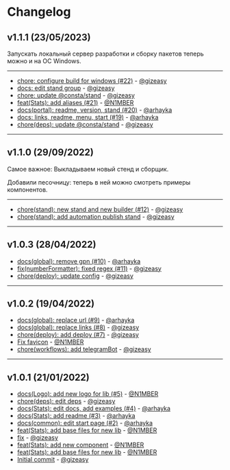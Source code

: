 # Changelog

## v1.1.1 (23/05/2023)
Запускать локальный сервер разработки и сборку пакетов теперь можно и на ОС Windows.

---

- [chore: configure build for windows (#22)](https://github.com/consta-design-system/stats/commit/252572972c61b8e6a3c5aacd2c73e9f70ca36508) - [@gizeasy](https://github.com/gizeasy)
- [docs: edit stand group](https://github.com/consta-design-system/stats/commit/3fbb8880b36897f4789add9e99363f9b4b5551fc) - [@gizeasy](https://github.com/gizeasy)
- [chore: update @consta/stand](https://github.com/consta-design-system/stats/commit/5bc40b2fac189e8487a02ed9ec8e7244cef807cf) - [@gizeasy](https://github.com/gizeasy)
- [feat(Stats): add aliases (#21)](https://github.com/consta-design-system/stats/commit/a8ea72cc9de5f065989c7a064755137aa3edc241) - [@N1MBER](https://github.com/N1MBER)
- [docs(portal): readme, version, stand (#20)](https://github.com/consta-design-system/stats/commit/b901280868053300e3a33426ab9c668c30d39c4d) - [@arhayka](https://github.com/arhayka)
- [docs: links, readme, menu, start (#19)](https://github.com/consta-design-system/stats/commit/6948e405872fdfa2faddf413c884ad3a5e85df87) - [@arhayka](https://github.com/arhayka)
- [chore(deps): update @consta/stand](https://github.com/consta-design-system/stats/commit/6f234aec4fd2fb4700bb0e2f47121dd6965c2bf4) - [@gizeasy](https://github.com/gizeasy)

--------------------

## v1.1.0 (29/09/2022)
Самое важное:
Выкладываем новый стенд и сборщик.

Добавили песочницу: теперь в ней можно смотреть примеры компонентов.

---

- [chore(stand): new stand and new builder (#12)](https://github.com/consta-design-system/stats/commit/728f09e523657c68aa4ca27e9ae48456b33040a8) - [@gizeasy](https://github.com/gizeasy)
- [chore(stand): add automation publish stand](https://github.com/consta-design-system/stats/commit/0e06a88927322c74df00b9041ba83c0bd9c2df7e) - [@gizeasy](https://github.com/gizeasy)

--------------------

## v1.0.3 (28/04/2022)
- [docs(global): remove gpn (#10)](https://github.com/consta-design-system/stats/commit/805159c4629e4bbc3784c7ded3239a616c4583f3) - [@arhayka](https://github.com/arhayka)
- [fix(numberFormatter): fixed regex (#11)](https://github.com/consta-design-system/stats/commit/f56b36d04294b02905b1d1b6d9addc3ec6ed34f6) - [@gizeasy](https://github.com/gizeasy)
- [chore(deploy): update config](https://github.com/consta-design-system/stats/commit/bd8abdaefecb2e7a1bb51243362e7e66d8632489) - [@gizeasy](https://github.com/gizeasy)

--------------------

## v1.0.2 (19/04/2022)
- [docs(global): replace url (#9)](https://github.com/consta-design-system/stats/commit/7a07e0366a23b42897ff825ca8250801ce117a9b) - [@arhayka](https://github.com/arhayka)
- [docs(global): replace links (#8)](https://github.com/consta-design-system/stats/commit/42899df2c65520e83c17a71551b737e4bf8f171f) - [@gizeasy](https://github.com/gizeasy)
- [chore(deploy): add deploy (#7)](https://github.com/consta-design-system/stats/commit/8c5a8f9780b99f484a96f220ba824bcd939306f7) - [@gizeasy](https://github.com/gizeasy)
- [Fix favicon](https://github.com/consta-design-system/stats/commit/3a052e961add7100e792cce3e9130dbe43d9b336) - [@N1MBER](https://github.com/N1MBER)
- [chore(workflows): add telegramBot](https://github.com/consta-design-system/stats/commit/260df75aef0675a219c6cf97b46e47a8a587d72a) - [@gizeasy](https://github.com/gizeasy)

--------------------

## v1.0.1 (21/01/2022)
- [docs(Logo): add new logo for lib (#5)](https://github.com/consta-design-system/stats/commit/69eb913e55612e9588ea72ae227075cf9e8a5523) - [@N1MBER](https://github.com/N1MBER)
- [chore(deps): edit deps](https://github.com/consta-design-system/stats/commit/135e7696403919b7ed293fe23b2fc196aa4c12c3) - [@gizeasy](https://github.com/gizeasy)
- [docs(Stats): edit docs, add examples (#4)](https://github.com/consta-design-system/stats/commit/dde5d203aa91cb6b049038870fd29133bf6a4178) - [@arhayka](https://github.com/arhayka)
- [docs(Stats): add readme (#3)](https://github.com/consta-design-system/stats/commit/d3a0666cb1ea797cb17b955b4819bbed0120487a) - [@arhayka](https://github.com/arhayka)
- [docs(common): edit start page (#2)](https://github.com/consta-design-system/stats/commit/6c5eb57fda18b64d069ba1402841ed2239da9525) - [@arhayka](https://github.com/arhayka)
- [feat(Stats): add base files for new lib](https://github.com/consta-design-system/stats/commit/aabcf1b165c6c56e6af8c46ec74e5eddd28dd774) - [@N1MBER](https://github.com/N1MBER)
- [fix](https://github.com/consta-design-system/stats/commit/9a1ac048e622615066d8f6c52c707f26c94f58b2) - [@gizeasy](https://github.com/gizeasy)
- [feat(Stats): add new component](https://github.com/consta-design-system/stats/commit/5051457356cd21c71b29cb614a0f98c3716afd2b) - [@N1MBER](https://github.com/N1MBER)
- [feat(Stats): add base files for new lib](https://github.com/consta-design-system/stats/commit/e6d2f055e07fe69e19889668bbc7d9bd0dc5feb1) - [@N1MBER](https://github.com/N1MBER)
- [Initial commit](https://github.com/consta-design-system/stats/commit/061f831af1548a00eecbc6b1229ac6e0d183cc2b) - [@gizeasy](https://github.com/gizeasy)
